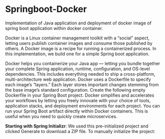 # Springboot-Docker

Implementation of Java application and deployment of docker image of spring boot application within docker container.

Docker is a Linux container management toolkit with a “social” aspect, letting users publish container images and consume those published by others. A Docker image is a recipe for running a containerized process. In this implementation, we build one for a simple Spring boot application.

Docker helps you containerize your Java app — letting you bundle together your complete Spring application, runtime, configuration, and OS-level dependencies. This includes everything needed to ship a cross-platform, multi-architecture web application.
Docker uses a Dockerfile to specify each image’s “layers.” Each layer stores important changes stemming from the base image’s standard configuration. Create the following empty Dockerfile in your Spring Boot project.
Docker simplifies and accelerates your workflows by letting you freely innovate with your choice of tools, application stacks, and deployment environments for each project. You can run your Spring Boot artifact directly within Docker containers. This is useful when you need to quickly create microservices.


**Starting with Spring Initializr**: 
We used this pre-initialized project and clicked Generate to download a ZIP file. To manually initialize the project:

